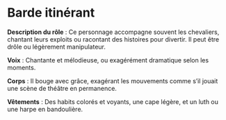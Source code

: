 # Barde itinérant

**Description du rôle** : Ce personnage accompagne souvent les chevaliers, chantant leurs exploits ou racontant des histoires pour divertir. Il peut être drôle ou légèrement manipulateur.

**Voix** : Chantante et mélodieuse, ou exagérément dramatique selon les moments.

**Corps** : Il bouge avec grâce, exagérant les mouvements comme s’il jouait une scène de théâtre en permanence.

**Vêtements** : Des habits colorés et voyants, une cape légère, et un luth ou une harpe en bandoulière.
